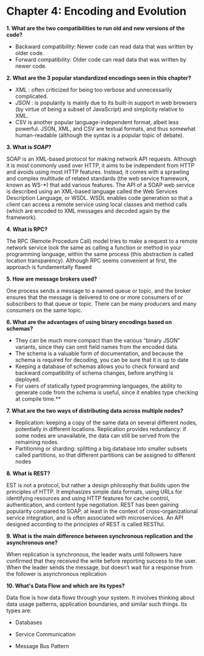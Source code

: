 # Chapter 4: Encoding and Evolution

**1. What are the two compatibilities to run old and new versions of the code?**

+ Backward compatibility: Newer code can read data that was written by older code.
+ Forward compatibility: Older code can read data that was written by newer code.

**2. What are the 3 popular standardized encodings seen in this chapter?**

+ *XML* : often criticized for being too verbose and unnecessarily complicated. 
+ *JSON* : is popularity is mainly due to its built-in support in web browsers (by virtue of being a subset of JavaScript) and simplicity relative to XML. 
+ CSV is another popular language-independent format, albeit less powerful.
JSON, XML, and CSV are textual formats, and thus somewhat human-readable (although the syntax is a popular topic of debate).

**3. What is *SOAP*?**

SOAP is an XML-based protocol for making network API requests. Although it is most commonly used over HTTP, it aims to be independent from HTTP and avoids using most HTTP features. Instead, it comes with a sprawling and complex multitude of related standards (the web service framework, known as WS-*) that add various features. The API of a SOAP web service is described using an XML-based language called the Web Services Description Language, or WSDL. WSDL enables code generation so that a client can access a remote service using local classes and method calls (which are encoded to XML messages and decoded again by the framework).


**4. What is RPC?**

The RPC (Remote Procedure Call) model tries to make a request to a remote network service look the same as calling a function or method in your programming language, within the same process (this abstraction is called location transparency).
Although RPC seems convenient at first, the approach is fundamentally flawed

**5. How are message brokers used?**

One process sends a message to a named queue or topic, and the broker ensures that the message is delivered to one or more consumers of or subscribers to that queue or topic. There can be many producers and many consumers on the same topic.


**6. What are the advantages of using binary encodings based on schemas?**

+ They can be much more compact than the various “binary JSON” variants, since they can omit field names from the encoded data.
+ The schema is a valuable form of documentation, and because the schema is required for decoding, you can be sure that it is up to date
+ Keeping a database of schemas allows you to check forward and backward compatibility of schema changes, before anything is deployed.
+ For users of statically typed programming languages, the ability to generate code from the schema is useful, since it enables type checking at compile time.**

**7. What are the two ways of distributing data across multiple nodes?**

+ Replication: keeping a copy of the same data on several different nodes, potentially in different locations. Replication provides redundancy: if some nodes are unavailable, the data can still be served from the remaining nodes.
+ Partitioning or sharding: splitting a big database into smaller subsets called partitions, so that different partitions can be assigned to different nodes


**8. What is REST?**

EST is not a protocol, but rather a design philosophy that builds upon the principles of HTTP. It emphasizes simple data formats, using URLs for identifying resources and using HTTP features for cache control, authentication, and content type negotiation. REST has been gaining popularity compared to SOAP, at least in the context of cross-organizational service integration, and is often associated with microservices. An API designed according to the principles of REST is called RESTful.



**9. What is the main difference between synchronous replication and the asynchronous one?**

When replication is synchronous, the leader waits until followers have confirmed that they received the write before reporting success to the user. When the leader sends the message, but doesn’t wait for a response from the follower is asynchronous replication


**10. What's Data Flow and which are its types?**

Data flow is how data flows through your system. It involves thinking about data usage patterns, application boundaries, and similar such things. Its types are:

+ Databases

+ Service Communication

+ Message Bus Pattern

